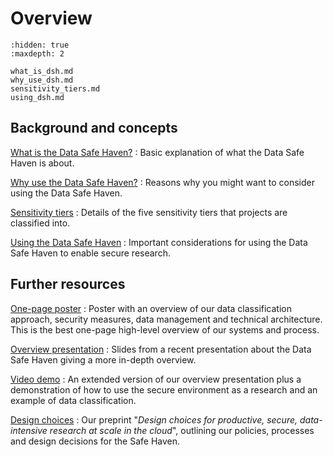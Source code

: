 # Overview

```{toctree}
:hidden: true
:maxdepth: 2

what_is_dsh.md
why_use_dsh.md
sensitivity_tiers.md
using_dsh.md
```

## Background and concepts

[What is the Data Safe Haven?](what_is_dsh.md)
: Basic explanation of what the Data Safe Haven is about.

[Why use the Data Safe Haven?](why_use_dsh.md)
: Reasons why you might want to consider using the Data Safe Haven.

[Sensitivity tiers](sensitivity_tiers.md)
: Details of the five sensitivity tiers that projects are classified into.

[Using the Data Safe Haven](using_dsh.md)
: Important considerations for using the Data Safe Haven to enable secure research.

## Further resources

[One-page poster](https://doi.org/10.6084/m9.figshare.11815224)
: Poster with an overview of our data classification approach, security measures, data management and technical architecture. This is the best one-page high-level overview of our systems and process.

[Overview presentation](https://doi.org/10.6084/m9.figshare.11923644)
: Slides from a recent presentation about the Data Safe Haven giving a more in-depth overview.

[Video demo](https://youtu.be/uAGhnAnxtvo)
: An extended version of our overview presentation plus a demonstration of how to use the secure environment as a research and an example of data classification.

[Design choices](https://arxiv.org/abs/1908.08737)
: Our preprint "_Design choices for productive, secure, data-intensive research at scale in the cloud_", outlining our policies, processes and design decisions for the Safe Haven.
